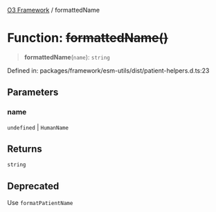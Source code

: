 [O3 Framework](../API.md) / formattedName

# Function: ~~formattedName()~~

> **formattedName**(`name`): `string`

Defined in: packages/framework/esm-utils/dist/patient-helpers.d.ts:23

## Parameters

### name

`undefined` | `HumanName`

## Returns

`string`

## Deprecated

Use `formatPatientName`
